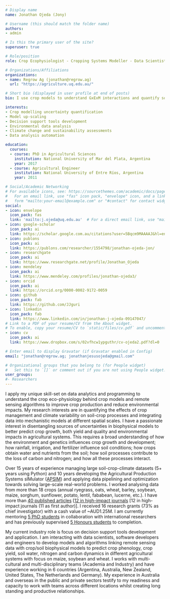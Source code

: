 ```yaml
---
# Display name
name: Jonathan Ojeda (Jony)

# Username (this should match the folder name)
authors:
- admin

# Is this the primary user of the site?
superuser: true

# Role/position
role: Crop Ecophysiologist - Cropping Systems Modeller - Data Scientist

# Organizations/Affiliations
organizations:
- name: Regrow Ag (jonathan@regrow.ag)
  url: "https://agriculture.uq.edu.au/"

# Short bio (displayed in user profile at end of posts)
bio: I use crop models to understand GxExM interactions and quantify sources of uncertainties in agricultural predictions.

interests:
- Crop modelling uncertainty quantification
- Model up-scaling
- Decision support tools development
- Environmental data analysis
- Climate change and sustainability assessments
- Data analysis automation

education:
  courses:
  - course: PhD in Agricultural Sciences
    institution: National University of Mar del Plata, Argentina
    year: 2017
  - course: Agricultural Engineer
    institution: National University of Entre Ríos, Argentina
    year: 2011

# Social/Academic Networking
# For available icons, see: https://sourcethemes.com/academic/docs/page-builder/#icons
#   For an email link, use "fas" icon pack, "envelope" icon, and a link in the
#   form "mailto:your-email@example.com" or "#contact" for contact widget.
social:
- icon: envelope
  icon_pack: fas
  link: 'mailto:j.ojeda@uq.edu.au'  # For a direct email link, use "mailto:test@example.org".
- icon: google-scholar
  icon_pack: ai
  link: https://scholar.google.com.au/citations?user=5Bqcm9MAAAAJ&hl=en
- icon: publons
  icon_pack: ai
  link: https://publons.com/researcher/1554798/jonathan-ojeda-jon/
- icon: researchgate
  icon_pack: ai
  link: https://www.researchgate.net/profile/Jonathan_Ojeda
- icon: mendeley
  icon_pack: ai
  link: https://www.mendeley.com/profiles/jonathan-ojeda3/
- icon: orcid
  icon_pack: ai
  link: https://orcid.org/0000-0002-9172-0059
- icon: github
  icon_pack: fab
  link: https://github.com/JJguri
- icon: linkedin
  icon_pack: fab
  link: https://www.linkedin.com/in/jonathan-j-ojeda-09147047/
# Link to a PDF of your resume/CV from the About widget.
# To enable, copy your resume/CV to `static/files/cv.pdf` and uncomment the lines below.
- icon: cv
  icon_pack: ai
  link: https://www.dropbox.com/s/02vfhcw1ypguthr/cv-ojeda2.pdf?dl=0

# Enter email to display Gravatar (if Gravatar enabled in Config)
email: "jonathan@regrow.ag; jonathanjesusojeda@gmail.com"

# Organizational groups that you belong to (for People widget)
#   Set this to `[]` or comment out if you are not using People widget.
user_groups:
#- Researchers
---
```


I apply my unique skill-set on data analytics and programming to understand the crop eco-physiology 
behind crop models and remote sensing algorithms to improve crop production and reduce environmental 
impacts. My research interests are in quantifying the effects of crop management and climate variability 
on soil-crop processes and integrating data into mechanistic models at different spatial scales. 
I have a passionate interest in disentangling sources of uncertainties in biophysical models to better 
predict crop growth, both yield and quality and environmental impacts in agricultural systems. This 
requires a broad understanding of how the environment and genetics influences crop growth and development; 
how rainfall, irrigation, and fertilizer influence soil conditions; how crops obtain water and nutrients 
from the soil; how soil processes contribute to the loss of carbon and nitrogen; and how all these processes interact.

Over 15 years of experience managing large soil-crop-climate datasets (5+ years using Python) and 10 years 
developing the Agricultural Production Systems sIMulator ([APSIM](https://www.apsim.info/)) and applying data pipelining and optimization 
towards solving large-scale real-world problems. I worked analysing data from more than 18 crops (annual ryegrass, 
oats, wheat, barley, soybean, maize, sorghum, sunflower, potato, lentil, fababean, lucerne, etc.). I have more 
than [40 published articles](https://scholar.google.com.au/citations?user=5Bqcm9MAAAAJ&hl=en&oi=sra)
[[12 in high-impact journals](/publication) [12 in high-impact journals (11 as first author)]. I received 16 research grants 
(73% as chief investigator) with a cash value of ~AUD1.25M. I am currently mentoring [5 PhD students](/phd) in 
collaboration with international researchers and has previously supervised [5 Honours students](/#honours) to completion.

My current industry role is focus on decision support tools development and application. I am interacting 
with data scientists, software developers and engineers to develop models and algorithms linking remote sensing 
data with crop/soil biophysical models to predict crop phenology, crop yield, soil water, nitrogen and carbon dynamics in 
different agricultural systems with focus on maize, soybean and wheat. I works with multi-cultural and multi-disciplinary 
teams (Academia and Industry) and have experience working in 
6 countries (Argentina, Australia, New Zealand, United States, The Netherlands and Germany). My experience in 
Australia and overseas in the public and private sectors testify to my readiness and capacity to work with teams 
across different locations whilst creating long standing and productive relationships.
